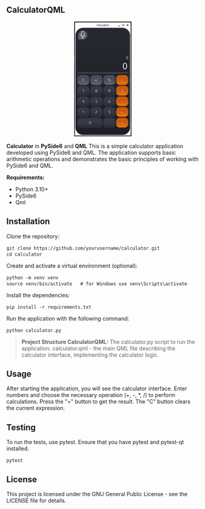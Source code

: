 ## CalculatorQML
<p align="center">
  <img width="150" height="300" src="./iconapp.png">
</p>

**Calculator** in **PySide6** and **QML**
This is a simple calculator application developed using PySide6 and QML. The application supports basic arithmetic operations and demonstrates the basic principles of working with PySide6 and QML.

**Requirements:**
- Python 3.10+
- PySide6
- Qml

## Installation
Clone the repository:
```
git clone https://github.com/yourusername/calculator.git
cd calculator
```
Create and activate a virtual environment (optional):

```
python -m venv venv
source venv/bin/activate   # for Windows use venv\Scripts\activate
```
Install the dependencies:
```
pip install -r requirements.txt
```
Run the application with the following command:
```
python calculator.py
```

> **Project Structure CalculatorQML:** 
The calculator.py script to run the application.
calculator.qml - the main QML file describing the calculator interface, 
implementing the calculator logic.

## Usage
After starting the application, you will see the calculator interface. Enter numbers and choose the necessary operation (+, -, *, /) to perform calculations. Press the "=" button to get the result. The "C" button clears the current expression.

## Testing
To run the tests, use pytest. Ensure that you have pytest and pytest-qt installed.
```
pytest
```

## License
This project is licensed under the GNU General Public License - see the 
LICENSE file for details.
